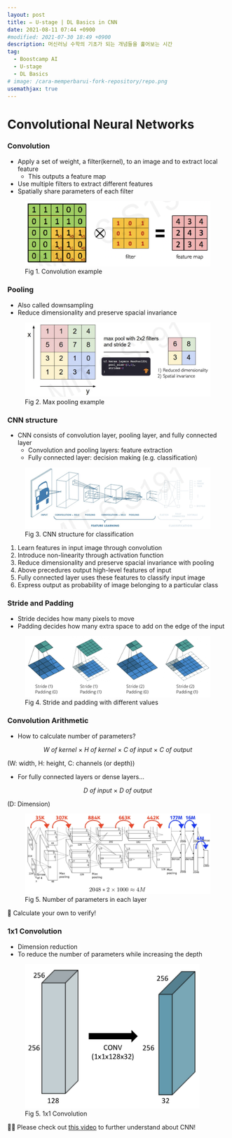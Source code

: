 ```yaml
---
layout: post
title: ✏️ U-stage | DL Basics in CNN
date: 2021-08-11 07:44 +0900
#modified: 2021-07-30 18:49 +0900
description: 머신러닝 수학의 기초가 되는 개념들을 훑어보는 시간
tag:
  - Boostcamp AI
  - U-stage
  - DL Basics
# image: /cara-memperbarui-fork-repository/repo.png
usemathjax: true
---
```


# Convolutional Neural Networks

### Convolution

* Apply a set of weight, a filter(kernel), to an image and to extract local feature
    * This outputs a feature map
* Use multiple filters to extract different features
* Spatially share parameters of each filter

<figure>
<img src="/assets/img/Screen Shot 2021-08-11 at 9.39.48 PM.png" alt="convolution">
<figcaption>Fig 1. Convolution example</figcaption>
</figure>

### Pooling

* Also called downsampling
* Reduce dimensionality and preserve spacial invariance

<figure>
<img src="/assets/img/Screen Shot 2021-08-11 at 9.48.32 PM.png" alt="pooling">
<figcaption>Fig 2. Max pooling example</figcaption>
</figure>

### CNN structure

* CNN consists of convolution layer, pooling layer, and fully connected layer
    * Convolution and pooling layers: feature extraction
    * Fully connected layer: decision making (e.g. classification)

<figure>
<img src="/assets/img/Screen Shot 2021-08-11 at 9.51.47 PM.png" alt="pooling">
<figcaption>Fig 3. CNN structure for classification</figcaption>
</figure>

1. Learn features in input image through convolution
2. Introduce non-linearity through activation function
3. Reduce dimensionality and preserve spacial invariance with pooling
4. Above precedures output high-level features of input
5. Fully connected layer uses these features to classify input image
6. Express output as probability of image belonging to a particular class

### Stride and Padding

* Stride decides how many pixels to move
* Padding decides how many extra space to add on the edge of the input

<figure>
<img src="/assets/img/IMG_1255.jpg" alt="stride and padding">
<figcaption>Fig 4. Stride and padding with different values</figcaption>
</figure>

### Convolution Arithmetic

* How to calculate number of parameters?

$$W\:of\:kernel\:\times\:H\:of\:kernel\:\times\:C\:of\:input\:\times\:C\:of\:output$$

(W: width, H: height, C: channels (or depth))

* For fully connected layers or dense layers...

$$D\:of\:input\:\times\:D\:of\:output$$

(D: Dimension)

<figure>
<img src="/assets/img/IMG_1256.jpg" alt="num of parameters">
<figcaption>Fig 5. Number of parameters in each layer</figcaption>
</figure>

🎈 Calculate your own to verify!

### 1x1 Convolution

* Dimension reduction
* To reduce the number of parameters while increasing the depth

<figure>
<img src="/assets/img/IMG_1257.jpg" alt="1x1 Convolution" width="400">
<figcaption>Fig 5. 1x1 Convolution</figcaption>
</figure>

💁‍♀ Please check out <a href="https://www.youtube.com/watch?v=AjtX1N_VT9E" target="_blank">this video</a> to further understand about CNN!